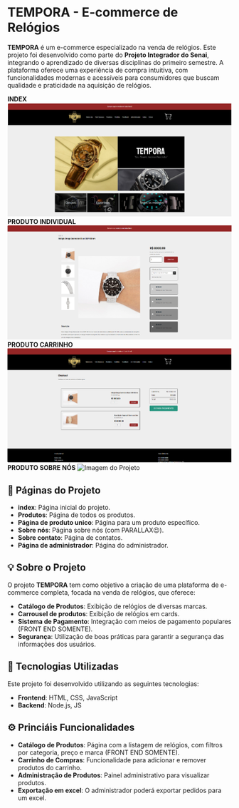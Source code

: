 # TEMPORA - E-commerce de Relógios

**TEMPORA** é um e-commerce especializado na venda de relógios. Este projeto foi desenvolvido como parte do **Projeto Integrador do Senai**, integrando o aprendizado de diversas disciplinas do primeiro semestre. A plataforma oferece uma experiência de compra intuitiva, com funcionalidades modernas e acessíveis para consumidores que buscam qualidade e praticidade na aquisição de relógios.

**INDEX**
![Imagem do Projeto](ecommerce/imagens/home.png)  <!-- Exemplo de imagem local -->
**PRODUTO INDIVIDUAL**
![Imagem do Projeto](ecommerce/imagens/produto.png)  <!-- Exemplo de imagem local -->
**PRODUTO CARRINHO**
![Imagem do Projeto](ecommerce/imagens/carrinho.png)  <!-- Exemplo de imagem local -->
**PRODUTO SOBRE NÓS**
![Imagem do Projeto](ecommerce/imagens/sobre_nos.png)  <!-- Exemplo de imagem local -->

## 🎁 Páginas do Projeto
- **index**: Página inicial do projeto.
- **Produtos**: Página de todos os produtos.
- **Página de produto unico**: Página para um produto específico.
- **Sobre nós**: Página sobre nós (com PARALLAX😉).
- **Sobre contato**: Página de contatos.
- **Página de administrador**: Página do administrador.

## 💡 Sobre o Projeto

O projeto **TEMPORA** tem como objetivo a criação de uma plataforma de e-commerce completa, focada na venda de relógios, que oferece:

- **Catálogo de Produtos**: Exibição de relógios de diversas marcas.
- **Carrousel de produtos**: Exibição de relógios em cards.
- **Sistema de Pagamento**: Integração com meios de pagamento populares (FRONT END SOMENTE).
- **Segurança**: Utilização de boas práticas para garantir a segurança das informações dos usuários.



## 🚀 Tecnologias Utilizadas

Este projeto foi desenvolvido utilizando as seguintes tecnologias:

- **Frontend**: HTML, CSS, JavaScript
- **Backend**: Node.js, JS
  
## ⚙️ Princiáis Funcionalidades

- **Catálogo de Produtos**: Página com a listagem de relógios, com filtros por categoria, preço e marca (FRONT END SOMENTE).
- **Carrinho de Compras**: Funcionalidade para adicionar e remover produtos do carrinho.
- **Administração de Produtos**: Painel administrativo para visualizar produtos.
- **Exportação em excel**: O administrador poderá exportar pedidos para um excel.



